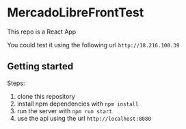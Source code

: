 # MercadoLibreFrontTest

This repo is a React App 

You could test it using the following url `http://18.216.100.39`

## Getting started

Steps:

1. clone this repository 
2. install npm dependencies with `npm install`
3. run the server with `npm run start`
4. use the api using the url `http://localhost:8080`
